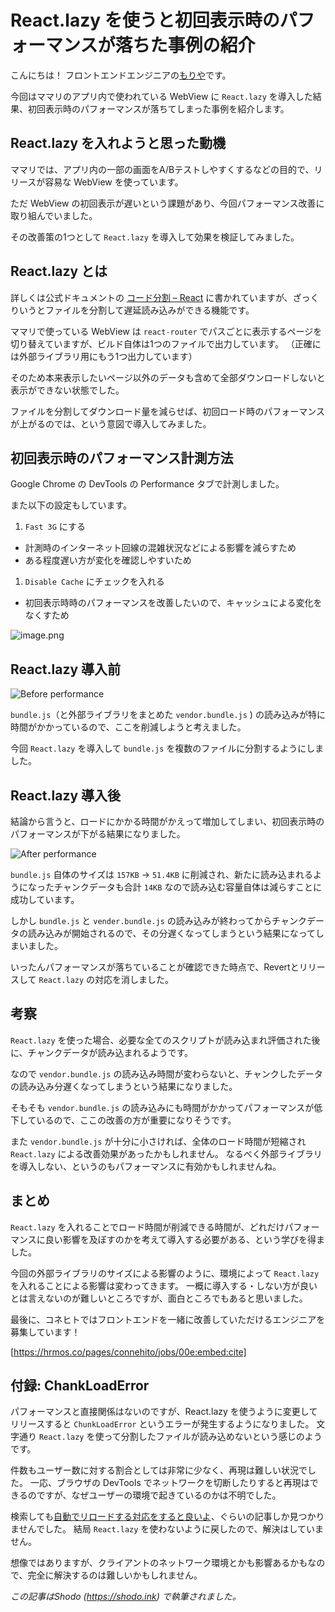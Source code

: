 <!-- https://tech.connehito.com/entry/2021/03/23/082144 -->

# React.lazy を使うと初回表示時のパフォーマンスが落ちた事例の紹介

こんにちは！ フロントエンドエンジニアの[もりや](https://mryhryki.com/)です。

今回はママリのアプリ内で使われている WebView に `React.lazy` を導入した結果、初回表示時のパフォーマンスが落ちてしまった事例を紹介します。



## React.lazy を入れようと思った動機

ママリでは、アプリ内の一部の画面をA/Bテストしやすくするなどの目的で、リリースが容易な WebView を使っています。

ただ WebView の初回表示が遅いという課題があり、今回パフォーマンス改善に取り組んでいました。

その改善策の1つとして `React.lazy` を導入して効果を検証してみました。



## React.lazy とは

詳しくは公式ドキュメントの [コード分割 – React](https://ja.reactjs.org/docs/code-splitting.html#reactlazy) に書かれていますが、ざっくりいうとファイルを分割して遅延読み込みができる機能です。

ママリで使っている WebView は `react-router` でパスごとに表示するページを切り替えていますが、ビルド自体は1つのファイルで出力しています。
（正確には外部ライブラリ用にもう1つ出力しています）

そのため本来表示したいページ以外のデータも含めて全部ダウンロードしないと表示ができない状態でした。

ファイルを分割してダウンロード量を減らせば、初回ロード時のパフォーマンスが上がるのでは、という意図で導入してみました。



## 初回表示時のパフォーマンス計測方法

Google Chrome の DevTools の Performance タブで計測しました。

また以下の設定もしています。

1. `Fast 3G` にする
  - 計測時のインターネット回線の混雑状況などによる影響を減らすため
  - ある程度遅い方が変化を確認しやすいため
1. `Disable Cache` にチェックを入れる
  - 初回表示時時のパフォーマンスを改善したいので、キャッシュによる変化をなくすため

![image.png](https://i.gyazo.com/fd64f5516661c6b5dbe0e079c8c0809d.png)



## React.lazy 導入前

![Before performance](https://i.gyazo.com/d28d23b5d2434c222984304f89a0617a.png)

`bundle.js`（と外部ライブラリをまとめた `vendor.bundle.js` ) の読み込みが特に時間がかかっているので、ここを削減しようと考えました。

今回 `React.lazy` を導入して `bundle.js` を複数のファイルに分割するようにしました。



## React.lazy 導入後

結論から言うと、ロードにかかる時間がかえって増加してしまい、初回表示時のパフォーマンスが下がる結果になりました。

![After performance](https://i.gyazo.com/37b669ed4313a775a5372b3641315f4b.png)

`bundle.js` 自体のサイズは `157KB` → `51.4KB` に削減され、新たに読み込まれるようになったチャンクデータも合計 `14KB` なので読み込む容量自体は減らすことに成功しています。

しかし `bundle.js` と `vender.bundle.js` の読み込みが終わってからチャンクデータの読み込みが開始されるので、その分遅くなってしまうという結果になってしまいました。

いったんパフォーマンスが落ちていることが確認できた時点で、Revertとリリースして `React.lazy` の対応を消しました。



## 考察

`React.lazy` を使った場合、必要な全てのスクリプトが読み込まれ評価された後に、チャンクデータが読み込まれるようです。

なので `vendor.bundle.js` の読み込み時間が変わらないと、チャンクしたデータの読み込み分遅くなってしまうという結果になりました。

そもそも `vendor.bundle.js` の読み込みにも時間がかかってパフォーマンスが低下しているので、ここの改善の方が重要になりそうです。

また `vendor.bundle.js` が十分に小さければ、全体のロード時間が短縮され `React.lazy` による改善効果があったかもしれません。
なるべく外部ライブラリを導入しない、というのもパフォーマンスに有効かもしれませんね。



## まとめ

`React.lazy` を入れることでロード時間が削減できる時間が、どれだけパフォーマンスに良い影響を及ぼすのかを考えて導入する必要がある、という学びを得ました。

今回の外部ライブラリのサイズによる影響のように、環境によって `React.lazy` を入れることによる影響は変わってきます。
一概に導入する・しない方が良いとは言えないのが難しいところですが、面白ところでもあると思いました。

最後に、コネヒトではフロントエンドを一緒に改善していただけるエンジニアを募集しています！

[https://hrmos.co/pages/connehito/jobs/00e:embed:cite]



## 付録: ChankLoadError

パフォーマンスと直接関係はないのですが、React.lazy を使うように変更してリリースすると `ChunkLoadError` というエラーが発生するようになりました。
文字通り `React.lazy` を使って分割したファイルが読み込めないという感じのようです。

件数もユーザー数に対する割合としては非常に少なく、再現は難しい状況でした。
一応、ブラウザの DevTools でネットワークを切断したりすると再現はできるのですが、なぜユーザーの環境で起きているのかは不明でした。

検索しても[自動でリロードする対応をすると良いよ](https://dev.to/goenning/how-to-retry-when-react-lazy-fails-mb5)、ぐらいの記事しか見つかりませんでした。
結局 `React.lazy` を使わないように戻したので、解決はしていません。

想像ではありますが、クライアントのネットワーク環境とかも影響あるかもなので、完全に解決するのは難しいかもしれません。

*この記事はShodo (https://shodo.ink) で執筆されました。*

